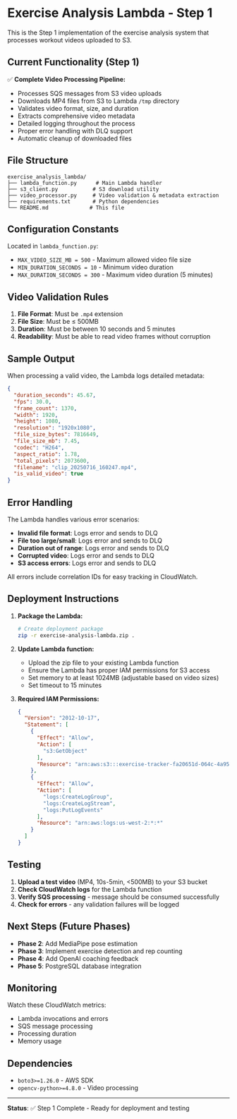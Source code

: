 # Exercise Analysis Lambda - Step 1

This is the Step 1 implementation of the exercise analysis system that processes workout videos uploaded to S3.

## Current Functionality (Step 1)

✅ **Complete Video Processing Pipeline:**
- Processes SQS messages from S3 video uploads
- Downloads MP4 files from S3 to Lambda `/tmp` directory
- Validates video format, size, and duration
- Extracts comprehensive video metadata
- Detailed logging throughout the process
- Proper error handling with DLQ support
- Automatic cleanup of downloaded files

## File Structure

```
exercise_analysis_lambda/
├── lambda_function.py      # Main Lambda handler
├── s3_client.py           # S3 download utility
├── video_processor.py     # Video validation & metadata extraction
├── requirements.txt       # Python dependencies
└── README.md             # This file
```

## Configuration Constants

Located in `lambda_function.py`:
- `MAX_VIDEO_SIZE_MB = 500` - Maximum allowed video file size
- `MIN_DURATION_SECONDS = 10` - Minimum video duration
- `MAX_DURATION_SECONDS = 300` - Maximum video duration (5 minutes)

## Video Validation Rules

1. **File Format**: Must be `.mp4` extension
2. **File Size**: Must be ≤ 500MB
3. **Duration**: Must be between 10 seconds and 5 minutes
4. **Readability**: Must be able to read video frames without corruption

## Sample Output

When processing a valid video, the Lambda logs detailed metadata:

```json
{
  "duration_seconds": 45.67,
  "fps": 30.0,
  "frame_count": 1370,
  "width": 1920,
  "height": 1080,
  "resolution": "1920x1080",
  "file_size_bytes": 7816649,
  "file_size_mb": 7.45,
  "codec": "H264",
  "aspect_ratio": 1.78,
  "total_pixels": 2073600,
  "filename": "clip_20250716_160247.mp4",
  "is_valid_video": true
}
```

## Error Handling

The Lambda handles various error scenarios:
- **Invalid file format**: Logs error and sends to DLQ
- **File too large/small**: Logs error and sends to DLQ  
- **Duration out of range**: Logs error and sends to DLQ
- **Corrupted video**: Logs error and sends to DLQ
- **S3 access errors**: Logs error and sends to DLQ

All errors include correlation IDs for easy tracking in CloudWatch.

## Deployment Instructions

1. **Package the Lambda:**
   ```bash
   # Create deployment package
   zip -r exercise-analysis-lambda.zip .
   ```

2. **Update Lambda function:**
   - Upload the zip file to your existing Lambda function
   - Ensure the Lambda has proper IAM permissions for S3 access
   - Set memory to at least 1024MB (adjustable based on video sizes)
   - Set timeout to 15 minutes

3. **Required IAM Permissions:**
   ```json
   {
     "Version": "2012-10-17",
     "Statement": [
       {
         "Effect": "Allow",
         "Action": [
           "s3:GetObject"
         ],
         "Resource": "arn:aws:s3:::exercise-tracker-fa20651d-064c-4a95-8540-edfe2af691cd/*"
       },
       {
         "Effect": "Allow",
         "Action": [
           "logs:CreateLogGroup",
           "logs:CreateLogStream",
           "logs:PutLogEvents"
         ],
         "Resource": "arn:aws:logs:us-west-2:*:*"
       }
     ]
   }
   ```

## Testing

1. **Upload a test video** (MP4, 10s-5min, <500MB) to your S3 bucket
2. **Check CloudWatch logs** for the Lambda function
3. **Verify SQS processing** - message should be consumed successfully
4. **Check for errors** - any validation failures will be logged

## Next Steps (Future Phases)

- **Phase 2**: Add MediaPipe pose estimation
- **Phase 3**: Implement exercise detection and rep counting  
- **Phase 4**: Add OpenAI coaching feedback
- **Phase 5**: PostgreSQL database integration

## Monitoring

Watch these CloudWatch metrics:
- Lambda invocations and errors
- SQS message processing
- Processing duration
- Memory usage

## Dependencies

- `boto3>=1.26.0` - AWS SDK
- `opencv-python>=4.8.0` - Video processing

---

**Status**: ✅ Step 1 Complete - Ready for deployment and testing 
